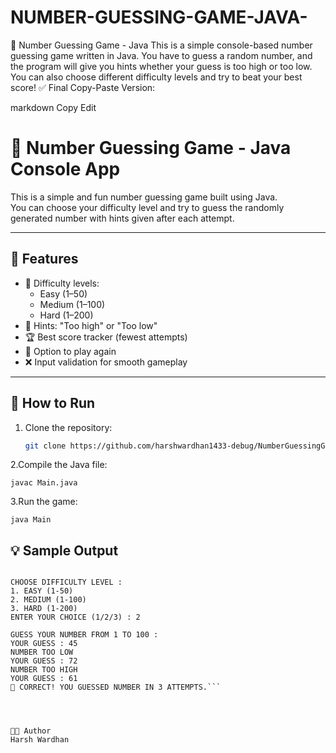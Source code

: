 # NUMBER-GUESSING-GAME-JAVA-
🎯 Number Guessing Game - Java This is a simple console-based number guessing game written in Java.  You have to guess a random number, and the program will give you hints whether your guess is too high or too low. You can also choose different difficulty levels and try to beat your best score!
✅ Final Copy-Paste Version:

markdown
Copy
Edit
# 🎯 Number Guessing Game - Java Console App

This is a simple and fun number guessing game built using Java.  
You can choose your difficulty level and try to guess the randomly generated number with hints given after each attempt.

---

## 🧩 Features

- 🔢 Difficulty levels:
  - Easy (1–50)
  - Medium (1–100)
  - Hard (1–200)
- 🎯 Hints: "Too high" or "Too low"
- 🏆 Best score tracker (fewest attempts)
- 🔁 Option to play again
- ❌ Input validation for smooth gameplay

---

## 🚀 How to Run

1. Clone the repository:
   ```bash
   git clone https://github.com/harshwardhan1433-debug/NumberGuessingGame.git
   
2.Compile the Java file:

    javac Main.java
    
3.Run the game:

    java Main
## 💡 Sample Output
```WELCOME TO NUMBER GUESSING GAME !

CHOOSE DIFFICULTY LEVEL :
1. EASY (1-50)
2. MEDIUM (1-100)
3. HARD (1-200)
ENTER YOUR CHOICE (1/2/3) : 2

GUESS YOUR NUMBER FROM 1 TO 100 :
YOUR GUESS : 45
NUMBER TOO LOW
YOUR GUESS : 72
NUMBER TOO HIGH
YOUR GUESS : 61
🎉 CORRECT! YOU GUESSED NUMBER IN 3 ATTEMPTS.```




👨‍💻 Author
Harsh Wardhan
    












